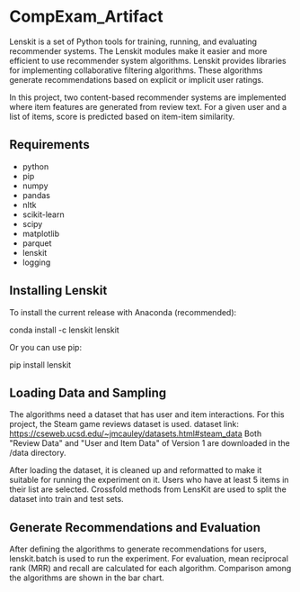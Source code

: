 # CompExam_Artifact
Lenskit is a set of Python tools for training, running, and evaluating recommender systems. The Lenskit modules make it easier and more efficient to use recommender system algorithms. Lenskit provides libraries for implementing collaborative filtering algorithms. These algorithms generate recommendations based on explicit or implicit user ratings.

In this project, two content-based recommender systems are implemented where item features are generated from review text. For a given user and a list of items, score is predicted based on item-item similarity.

## Requirements

* python
* pip
* numpy
* pandas
* nltk
* scikit-learn
* scipy
* matplotlib
* parquet
* lenskit
* logging

## Installing Lenskit

To install the current release with Anaconda (recommended):

conda install -c lenskit lenskit

Or you can use pip:

pip install lenskit

## Loading Data and Sampling
The algorithms need a dataset that has user and item interactions. For this project, the Steam game reviews dataset is used. 
dataset link: https://cseweb.ucsd.edu/~jmcauley/datasets.html#steam_data
Both "Review Data" and "User and Item Data" of Version 1 are downloaded in the /data directory.

After loading the dataset, it is cleaned up and reformatted to make it suitable for running the experiment on it. Users who have at least 5 items in their list are selected. Crossfold methods from LensKit are used to split the dataset into train and test sets.

## Generate Recommendations and Evaluation
After defining the algorithms to generate recommendations for users, lenskit.batch is used to run the experiment. For evaluation, mean reciprocal rank (MRR) and recall are calculated for each algorithm. Comparison among the algorithms are shown in the bar chart.
